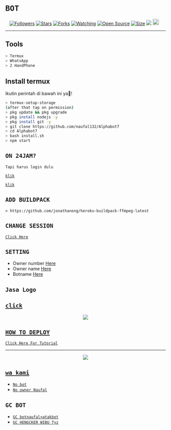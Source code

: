 # ```BOT```
<p align="center">
<a href="https://github.com/zeeoneofc/followers"><img title="Followers" src="https://img.shields.io/github/followers/zeeoneofc?color=red&style=flat-square"></a>
<a href="https://github.com/zeeoneofc/Alphabot7/stargazers/"><img title="Stars" src="https://img.shields.io/github/stars/zeeoneofc/Alphabot7?color=blue&style=flat-square"></a>
<a href="https://github.com/zeeoneofc/Alphabot7/network/members"><img title="Forks" src="https://img.shields.io/github/forks/zeeoneofc/Alphabot7?color=red&style=flat-square"></a>
<a href="https://github.com/zeeoneofc/Alphabot7/watchers"><img title="Watching" src="https://img.shields.io/github/watchers/zeeoneofc/Alphabot7?label=Watchers&color=blue&style=flat-square"></a>
<a href="https://github.com/zeeoneofc/Alphabot7"><img title="Open Source" src="https://badges.frapsoft.com/os/v2/open-source.svg?v=103"></a>
<a href="https://github.com/zeeoneofc/Alphabot7/"><img title="Size" src="https://img.shields.io/github/repo-size/zeeoneofc/Alphabot7?style=flat-square&color=green"></a>
<a href="https://hits.seeyoufarm.com"><img src="https://hits.seeyoufarm.com/api/count/incr/badge.svg?url=https%3A%2F%2Fgithub.com%2Fzeeoneofc%2FAlphabot7&count_bg=%2379C83D&title_bg=%23555555&icon=probot.svg&icon_color=%2300FF6D&title=hits&edge_flat=false"/></a>
<a href="https://github.com/zeeoneofc/Alphabot7/graphs/commit-activity"><img height="20" src="https://img.shields.io/badge/Maintained%3F-yes-green.svg"></a>&nbsp;&nbsp;
</p>
<p align='center'>
    </p>

-------

## Tools

```bash
> Termux
> WhatsApp
> 2 HandPhone
```

## Install termux
Ikutin perintah di bawah ini ya🛐!

```bash
> termux-setup-storage
(after that tap on permission)
> pkg update && pkg upgrade
> pkg install nodejs -y
> pkg install git -y
> git clone https://github.com/naufal132/Alphabot7
> cd Alphabot7
> bash install.sh
> npm start
```
## `ON 24JAM?`
`Tapi harus login dulu`

[`klik`](https://replit.com)

[`klik`](https://heroku.com)


## `ADD BUILDPACK`

```
> https://github.com/jonathanong/heroku-buildpack-ffmpeg-latest
```

## `CHANGE SESSION`

[`Click Here`](https://github.com/naufal132/Alphabot7/edit/master/session.json#L1)

## `SETTING`

- Owner number [Here](https://github.com/naufal132/Alphabot7/edit/master/settings.json#L4)
- Owner name [Here](https://github.com/naufal132/Alphabot7/edit/master/settings.json#L13)
- Botname [Here](https://github.com/naufal132/Alphabot7/edit/master/settings.json#L14)

## `Jasa Logo`

[`click`](https://6285157160906)
----------

<p align="center">
  <a href="https://wa.me/13193433799"><img src="https://c.top4top.io/s_2131e2mop0.jpg" />
</p>

## ```HOW TO DEPLOY```

[`Click Here For Tutorial`](https://youtu.be/_CP2_1Yqauo)<br>

----------

<p align="center">
  <a href="https://youtu.be/_CP2_1Yqauo"><img src="https://a.top4top.io/p_2081imvxm1.jpg" />
</p>


## ```wa kami```

- [`No bot`](wa.me/13193433799)
- [`No owner Naufal`](wa.me/6282266467066)


## ```GC BOT```
- [`GC botnaufal×atakbot`](bit.ly/naufal×ridho)
- [`GC HENGCKER WIBU Tyz`](bit.ly/WibuTyz)
